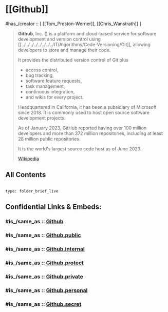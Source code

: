 
# [[Github]] 

#has_/creator :: [ [[Tom_Preston-Werner]], [[Chris_Wanstrath]] ] 



> **Github**, Inc. () is a platform and cloud-based service for software development and version control using [[../../../../../../../../IT/Algorithms/Code-Versioning/Git]], 
> allowing developers to store and manage their code. 
> 
> It provides the distributed version control of Git plus 
> - access control, 
> - bug tracking, 
> - software feature requests, 
> - task management, 
> - continuous integration, 
> - and wikis for every project. 
>  
> Headquartered in California, it has been a subsidiary of Microsoft since 2018. 
> It is commonly used to host open source software development projects. 
> 
> As of January 2023, GitHub reported having over 100 million developers  and more than 372 million repositories, including at least 28 million public repositories. 
> 
> It is the world's largest source code host as of June 2023.
>
> [Wikipedia](https://en.wikipedia.org/wiki/GitHub)

## All Contents 




```folderv
```

```ccard
type: folder_brief_live
```


## Confidential Links & Embeds: 

### #is_/same_as :: [Github](Github.md) 

### #is_/same_as :: [Github.public](/_public/Society/Economics/Business/Business-Entity/IT~Company/Github.public.md) 

### #is_/same_as :: [Github.internal](/_internal/Society/Economics/Business/Business-Entity/IT~Company/Github.internal.md) 

### #is_/same_as :: [Github.protect](/_protect/Society/Economics/Business/Business-Entity/IT~Company/Github.protect.md) 

### #is_/same_as :: [Github.private](/_private/Society/Economics/Business/Business-Entity/IT~Company/Github.private.md) 

### #is_/same_as :: [Github.personal](/_personal/Society/Economics/Business/Business-Entity/IT~Company/Github.personal.md) 

### #is_/same_as :: [Github.secret](/_secret/Society/Economics/Business/Business-Entity/IT~Company/Github.secret.md)

